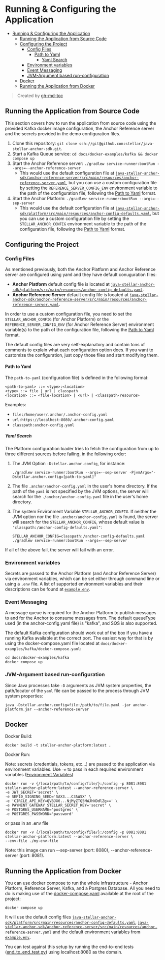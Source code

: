 # Running & Configuring the Application

- [Running &amp; Configuring the Application](#running--configuring-the-application)
  - [Running the Application from Source Code](#running-the-application-from-source-code)
  - [Configuring the Project](#configuring-the-project)
    - [Config Files](#config-files)
      - [Path to Yaml](#path-to-yaml)
        - [Yaml Search](#yaml-search)
    - [Environment variables](#environment-variables)
    - [Event Messaging](#event-messaging)
    - [JVM\-Argument based run\-configuration](#jvm-argument-based-run-configuration)
  - [Docker](#docker)
  - [Running the Application from Docker](#running-the-application-from-docker)

> Created by [gh-md-toc](https://github.com/ekalinin/github-markdown-toc.go)

## Running the Application from Source Code

This section covers how to run the application from source code using the provided Kafka docker image configuration, the Anchor Reference server and the secrets provided in the demo configuration files.

1. Clone this repository: `git clone ssh://git@github.com:stellar/java-stellar-anchor-sdk.git`.
2. Start a Kafka Queue service: `cd docs/docker-examples/kafka && docker compose up`
3. Start the Anchor Reference server: `./gradlew service-runner:bootRun --args=--anchor-reference-server`
    - This would use the default configuration file at [`java-stellar-anchor-sdk/anchor-reference-server/src/main/resources/anchor-reference-server.yaml`], but you can use a custom configuration file by setting the `REFERENCE_SERVER_CONFIG_ENV` environment variable to the path of the configuration file, following the [Path to Yaml](#path-to-yaml) format.
4. Start the Anchor Platform: `./gradlew service-runner:bootRun --args=--sep-server`
    - This would use the default configuration file at [`java-stellar-anchor-sdk/platform/src/main/resources/anchor-config-defaults.yaml`], but you can use a custom configuration file by setting the `STELLAR_ANCHOR_CONFIG` environment variable to the path of the configuration file, following the [Path to Yaml](#path-to-yaml) format.

## Configuring the Project

### Config Files

As mentioned previously, both the Anchor Platform and Anchor Reference server are configured using yaml and they have default conuguration files:

- **Anchor Platform** default config file is located at [`java-stellar-anchor-sdk/platform/src/main/resources/anchor-config-defaults.yaml`].
- **Anchor Reference Server** default config file is located at [`java-stellar-anchor-sdk/anchor-reference-server/src/main/resources/anchor-reference-server.yaml`].

In order to use a custom configuration file, you need to set the `STELLAR_ANCHOR_CONFIG` (for Anchor Platform) or the `REFERENCE_SERVER_CONFIG_ENV` (for Anchor Reference Server) environment variable(s) to the path of the configuration file, following the [Path to Yaml](#path-to-yaml) format.

The default config files are very self-explanatory and contain tons of comments to explain what each configuration option does. If you want to customize the configuration, just copy those files and start modifying them.

#### Path to Yaml

The `path-to-yaml` (configuration file) is defined in the following format:

```text
<path-to-yaml> ::= <type>:<location>
<type> ::= file | url | classpath
<location> ::= <file-location> | <url> | <classpath-resource>
```  

Examples:

- `file:/home/user/.anchor/.anchor-config.yaml`
- `url:https://localhost:8080/.anchor-config.yaml`
- `classpath:anchor-config.yaml`

##### Yaml Search

The Platform configuration loader tries to fetch the configuration from up to three different sources before failing, in the following order:

1. The JVM Option `-Dstellar.anchor.config`, for instance:

    ```shell
    ./gradlew service-runner:bootRun --args=--sep-server -PjvmArgs="-Dstellar.anchor.config=[path-to-yaml]" 
    ```

2. The file `.anchor/anchor-config.yaml` in the user's home directory. If the path of the `yaml` is not specified by the JVM options, the server will search for the `./anchor/anchor-config.yaml` file in the user's home directory.

3. The system Environment Variable `STELLAR_ANCHOR_CONFIG`. If neither the JVM option nor the file `.anchor/anchor-config.yaml` is found, the server will search for the `STELLAR_ANCHOR_CONFIG`, whose default value is `"classpath:/anchor-config-defaults.yaml"`:

    ```shell
    STELLAR_ANCHOR_CONFIG=classpath:/anchor-config-defaults.yaml
    ./gradlew service-runner:bootRun --args=--sep-server
    ```

If all of the above fail, the server will fail with an error.

### Environment variables

Secrets are passed to the Anchor Platform (and Anchor Reference Server) via environment variables, which can be set either through command line or using a `.env` file. A list of supported environment variables and their descriptions can be found at [`example.env`].

### Event Messaging

A message queue is required for the Anchor Platform to publish messages to and for the Anchor to consume messages from.
The default queueType used (in the anchor-config.yaml file) is "kafka", and SQS is also supported.

The default Kafka configuration should work out of the box if you have a running Kafka available at the correct port. The easiest way for that is by using the docker-compose.yaml file located at `docs/docker-examples/kafka/docker-compose.yaml`:

```shell
cd docs/docker-examples/kafka
docker compose up
```

### JVM-Argument based run-configuration

Since Java processes take `-D` arguments as JVM system properties, the path/locator of the `yaml` file can be passed to the process through JVM system properties:

```shell
java -Dstellar.anchor.config=file:/path/to/file.yaml -jar anchor-platform.jar --anchor-reference-server
```

## Docker

Docker Build:

```shell
docker build -t stellar-anchor-platform:latest .
```

Docker Run:

Note: secrets (credentials, tokens, etc...) are passed to the application via environment variables. Use `-e` to pass in
each required environment variables ([Environment Variables](../platform/src/main/resources/example.env))

```shell
docker run -v {/local/path/to/config/file/}:/config -p 8081:8081 stellar-anchor-platform:latest --anchor-reference-server \
-e JWT_SECRET='secret' \
-e SEP10_SIGNING_SEED='SAX3...C3AW5X' \
-e 'CIRCLE_API_KEY=QVBJX0...NjMyZTQ5NWJhNDdlZg==' \
-e PAYMENT_GATEWAY_STELLAR_SECRET_KEY='secret' \
-e POSTGRES_USERNAME='postgres' \
-e POSTGRES_PASSWORD='password'
```

or pass in an .env file

```shell
docker run -v {/local/path/to/config/file/}:/config -p 8081:8081 stellar-anchor-platform:latest --anchor-reference-server \
--env-file ./my-env-file
```

Note: this image can run --sep-server (port: 8080), --anchor-reference-server (port: 8081).

## Running the Application from Docker

You can use docker compose to run the whole infrastructure - Anchor Platform, Reference Server, Kafka, and a Postgres Database. All you need to do is making use of the [docker-compose.yaml](../docker-compose.yaml) available at the root of the project:

```shell
docker compose up
```

It will use the default config files [`java-stellar-anchor-sdk/platform/src/main/resources/anchor-config-defaults.yaml`], [`java-stellar-anchor-sdk/anchor-reference-server/src/main/resources/anchor-reference-server.yaml`] and the default environment variables from [`example.env`].

You can test against this setup by running the end-to-end tests ([end_to_end_test.py](../end-to-end-tests/end_to_end_tests.py)) using localhost:8080 as the domain.

[`java-stellar-anchor-sdk/platform/src/main/resources/anchor-config-defaults.yaml`]: ../platform/src/main/resources/anchor-config-defaults.yaml
[`java-stellar-anchor-sdk/anchor-reference-server/src/main/resources/anchor-reference-server.yaml`]: ../anchor-reference-server/src/main/resources/anchor-reference-server.yaml
[`example.env`]: ../platform/src/main/resources/example.env
[`docs/docker-examples/kafka/docker-compose.yaml`]: ../docs/docker-examples/kafka/docker-compose.yaml
